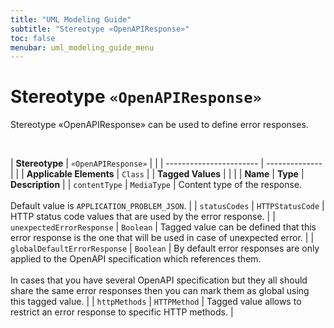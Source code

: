 ```yaml
---
title: "UML Modeling Guide"
subtitle: "Stereotype «OpenAPIResponse»"
toc: false
menubar: uml_modeling_guide_menu
---
```


# Stereotype `«OpenAPIResponse»`
Stereotype «OpenAPIResponse» can be used to define error responses.

<br>

| **Stereotype**          | `«OpenAPIResponse»` | |
| ----------------------- | -------------- | |
| **Applicable Elements** | `Class`        |
| **Tagged Values**       |                       |                                                                                                                                                                                                          |
| **Name**                | **Type**              | **Description**                                                                                                                                                                                          |
| `contentType`   | `MediaType` | Content type of the response. <br><br>Default value is `APPLICATION_PROBLEM_JSON`. |
| `statusCodes`   | `HTTPStatusCode` | HTTP status code values that are used by the error response. |
| `unexpectedErrorResponse`   | `Boolean` | Tagged value can be defined that this error response is the one that will be used in case of unexpected error. |
| `globalDefaultErrorResponse`   | `Boolean` | By default error responses are only applied to the OpenAPI specification which references them.<br><br>In cases that you have several OpenAPI specification but they all should share the same error responses then you can mark them as global using this tagged value. |
| `httpMethods`   | `HTTPMethod` | Tagged value allows to restrict an error response to specific HTTP methods. |


    